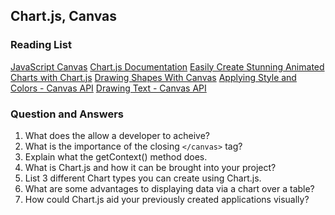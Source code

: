 ## Chart.js, Canvas

### Reading List

[JavaScript Canvas](https://www.javascripttutorial.net/web-apis/javascript-canvas/)
[Chart.js Documentation](https://www.chartjs.org/docs/latest/)
[Easily Create Stunning Animated Charts with Chart.js](https://www.webdesignerdepot.com/2013/11/easily-create-stunning-animated-charts-with-chart-js/)
[Drawing Shapes With Canvas](https://developer.mozilla.org/en-US/docs/Web/API/Canvas_API/Tutorial/Drawing_shapes)
[Applying Style and Colors - Canvas API](https://developer.mozilla.org/en-US/docs/Web/API/Canvas_API/Tutorial/Drawing_shapes)
[Drawing Text - Canvas API](https://developer.mozilla.org/en-US/docs/Web/API/Canvas_API/Tutorial/Drawing_shapes)

### Question and Answers
1. What does the <canvas> allow a developer to acheive?
2. What is the importance of the closing `</canvas>` tag?
3. Explain what the getContext() method does.
4. What is Chart.js and how it can be brought into your project?
5. List 3 different Chart types you can create using Chart.js.
6. What are some advantages to displaying data via a chart over a table?
7. How could Chart.js aid your previously created applications visually?

